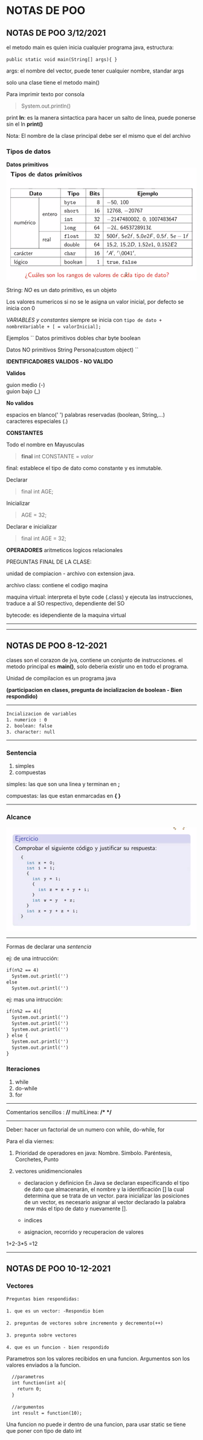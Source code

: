 # NOTAS DE POO

## NOTAS DE POO 3/12/2021
el metodo main es quien inicia cualquier programa java, estructura:

``
public static void main(String[] args){
}
``

args: el nombre del vector, puede tener cualquier nombre, standar args

solo una clase tiene el metodo main()

Para imprimir texto por consola

> System.out.println()

print **ln**: es la manera sintactica para hacer un salto de linea, puede ponerse sin el ln **print()**

Nota: El nombre de la clase principal debe ser el mismo que el del archivo

### Tipos de datos
**Datos primitivos**
![captura](./captura.png)

String: *NO* es un dato primitivo, es un objeto

Los valores numericos si no se le asigna  un valor inicial, por defecto se inicia con 0

*VARIABLES y constantes*
siempre se inicia con 
``
tipo de dato + nombreVariable + [ = valorInicial]; 
``

Ejemplos
``
Datos primitivos
dobles
char
byte
boolean

Datos NO primitivos
String
Persona(custom object)
``


**IDENTIFICADORES VALIDOS - NO VALIDO**

**Validos**

guion medio (-)  
guion bajo (_)


**No validos**

espacios en blanco(' ') 
palabras reservadas (boolean, String,...)  
caracteres especiales (.)

**CONSTANTES**

Todo el nombre en Mayusculas

> **final** int CONSTANTE = *valor*

final: establece el tipo de dato como constante y es inmutable.

Declarar
> final int AGE;

Inicializar
> AGE = 32;

Declarar e inicializar
> final int AGE = 32;

**OPERADORES**
aritmeticos
logicos
relacionales


PREGUNTAS FINAL DE LA CLASE: 

unidad de compiacion - archivo con extension java.

archivo class: contiene el codigo maqina

maquina virtual: interpreta el byte code (.class) y ejecuta las instrucciones, traduce a al SO respectivo, dependiente del SO

bytecode: es idependiente de la maquina virtual

---
---

## NOTAS DE POO 8-12-2021

clases son el corazon de jva, contiene un conjunto de instrucciones.
el metodo principal es **main()**, solo deberia existir uno en todo el programa.

Unidad de compilacion es un programa java

**(participacion en clases, pregunta de incializacion de boolean - Bien respondido)**

---
````
Incializacion de variables
1. numerico : 0
2. boolean: false
3. character: null
````
---
### Sentencia
1. simples
2. compuestas

simples: las que son una linea y terminan en **;**

compuestas: las que estan enmarcadas en **{ }**

---
### Alcance
![alcance](./alcance.png)

---

Formas de declarar una  _sentencia_

ej: de una intrucción:
````
if(n%2 == 4)
  System.out.printl('')
else
  System.out.printl('')

````

ej: mas una intrucción:
````
if(n%2 == 4){
  System.out.printl('')
  System.out.printl('')
  System.out.printl('')
} else {
  System.out.printl('')
  System.out.printl('')
}
````
### Iteraciones

1. while
2. do-while
3. for

---
Comentarios
sencillos : **//**
multiLinea: __/* */__

---

Deber: hacer un factorial de un numero con while, do-while, for

Para el dia viernes: 
1. Prioridad de operadores en java: Nombre. Simbolo. Paréntesis, Corchetes, Punto

2. vectores unidimencionales
    + declaracion y definicion
        En Java se declaran especificando el tipo de dato que almacenarán, el nombre y la identificación [] la cual determina que se trata de un vector.
        para inicializar las posiciones de un vector, es necesario asignar al vector declarado la palabra new más el tipo de dato y nuevamente [].

    + indices
    + asignacion, recorrido y recuperacion de valores


1+2-3*5 =12

---
## NOTAS DE POO 10-12-2021
  
  ### Vectores

    Preguntas bien respondidas:

    1. que es un vector: -Respondio bien

    2. preguntas de vectores sobre incremento y decremento(++)

    3. pregunta sobre vectores

    4. que es un funcion - bien respondido


  Parametros son los valores recibidos en una funcion. Argumentos son los valores enviados a la funcion.

  ````
    //parametros
    int function(int a){
      return 0;
    }

    //argumentos
    int result = function(10);
  ````

  Una funcion no puede ir dentro de una funcion, para usar static se tiene que poner con tipo de dato int

